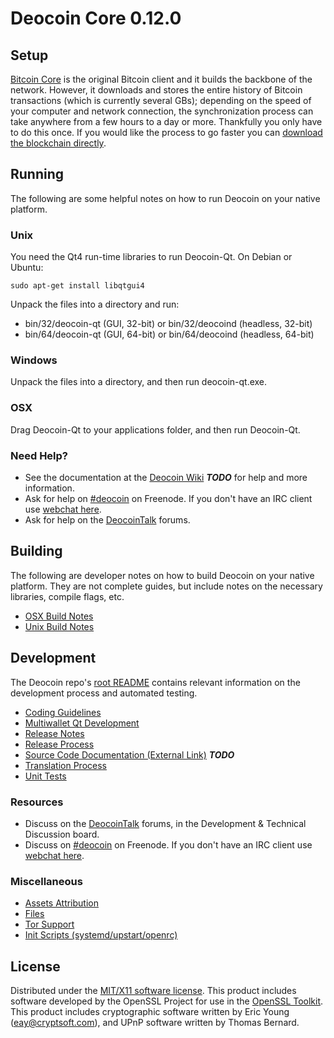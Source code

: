 Deocoin Core 0.12.0
=====================

Setup
---------------------
[Bitcoin Core](http://bitcoin.org/en/download) is the original Bitcoin client and it builds the backbone of the network. However, it downloads and stores the entire history of Bitcoin transactions (which is currently several GBs); depending on the speed of your computer and network connection, the synchronization process can take anywhere from a few hours to a day or more. Thankfully you only have to do this once. If you would like the process to go faster you can [download the blockchain directly](bootstrap.md).

Running
---------------------
The following are some helpful notes on how to run Deocoin on your native platform.

### Unix

You need the Qt4 run-time libraries to run Deocoin-Qt. On Debian or Ubuntu:

	sudo apt-get install libqtgui4

Unpack the files into a directory and run:

- bin/32/deocoin-qt (GUI, 32-bit) or bin/32/deocoind (headless, 32-bit)
- bin/64/deocoin-qt (GUI, 64-bit) or bin/64/deocoind (headless, 64-bit)



### Windows

Unpack the files into a directory, and then run deocoin-qt.exe.

### OSX

Drag Deocoin-Qt to your applications folder, and then run Deocoin-Qt.

### Need Help?

* See the documentation at the [Deocoin Wiki](https://en.bitcoin.it/wiki/Main_Page) ***TODO***
for help and more information.
* Ask for help on [#deocoin](http://webchat.freenode.net?channels=deocoin) on Freenode. If you don't have an IRC client use [webchat here](http://webchat.freenode.net?channels=deocoin).
* Ask for help on the [DeocoinTalk](https://deocointalk.org/) forums.

Building
---------------------
The following are developer notes on how to build Deocoin on your native platform. They are not complete guides, but include notes on the necessary libraries, compile flags, etc.

- [OSX Build Notes](build-osx.md)
- [Unix Build Notes](build-unix.md)

Development
---------------------
The Deocoin repo's [root README](https://github.com/deocoin/deocoin/blob/master/README.md) contains relevant information on the development process and automated testing.

- [Coding Guidelines](coding.md)
- [Multiwallet Qt Development](multiwallet-qt.md)
- [Release Notes](release-notes.md)
- [Release Process](release-process.md)
- [Source Code Documentation (External Link)](https://dev.visucore.com/bitcoin/doxygen/) ***TODO***
- [Translation Process](translation_process.md)
- [Unit Tests](unit-tests.md)

### Resources
* Discuss on the [DeocoinTalk](https://deocointalk.org/) forums, in the Development & Technical Discussion board.
* Discuss on [#deocoin](http://webchat.freenode.net/?channels=deocoin) on Freenode. If you don't have an IRC client use [webchat here](http://webchat.freenode.net/?channels=deocoin).

### Miscellaneous
- [Assets Attribution](assets-attribution.md)
- [Files](files.md)
- [Tor Support](tor.md)
- [Init Scripts (systemd/upstart/openrc)](init.md)

License
---------------------
Distributed under the [MIT/X11 software license](http://www.opensource.org/licenses/mit-license.php).
This product includes software developed by the OpenSSL Project for use in the [OpenSSL Toolkit](https://www.openssl.org/). This product includes
cryptographic software written by Eric Young ([eay@cryptsoft.com](mailto:eay@cryptsoft.com)), and UPnP software written by Thomas Bernard.
